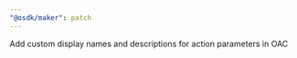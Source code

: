 ```yaml
---
"@osdk/maker": patch
---
```


Add custom display names and descriptions for action parameters in OAC
